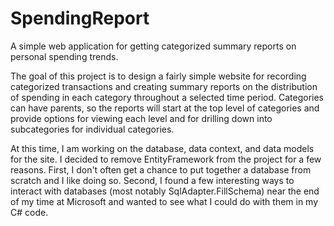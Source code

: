 # SpendingReport
A simple web application for getting categorized summary reports on personal spending trends.

The goal of this project is to design a fairly simple website for recording categorized transactions and creating summary reports on the distribution of spending in each category throughout a selected time period. Categories can have parents, so the reports will start at the top level of categories and provide options for viewing each level and for drilling down into subcategories for individual categories.

At this time, I am working on the database, data context, and data models for the site. I decided to remove EntityFramework from the project for a few reasons. First, I don't often get a chance to put together a database from scratch and I like doing so. Second, I found a few interesting ways to interact with databases (most notably SqlAdapter.FillSchema) near the end of my time at Microsoft and wanted to see what I could do with them in my C# code.